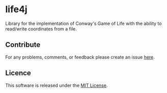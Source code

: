 # life4j
Library for the implementation of Conway's Game of Life with the ability to read/write coordinates from a file.

## Contribute
For any problems, comments, or feedback please create an issue [here](https://github.com/egnaf/life4j/issues).
<br>

## Licence
This software is released under the [MIT License](http://mitlicense.org).